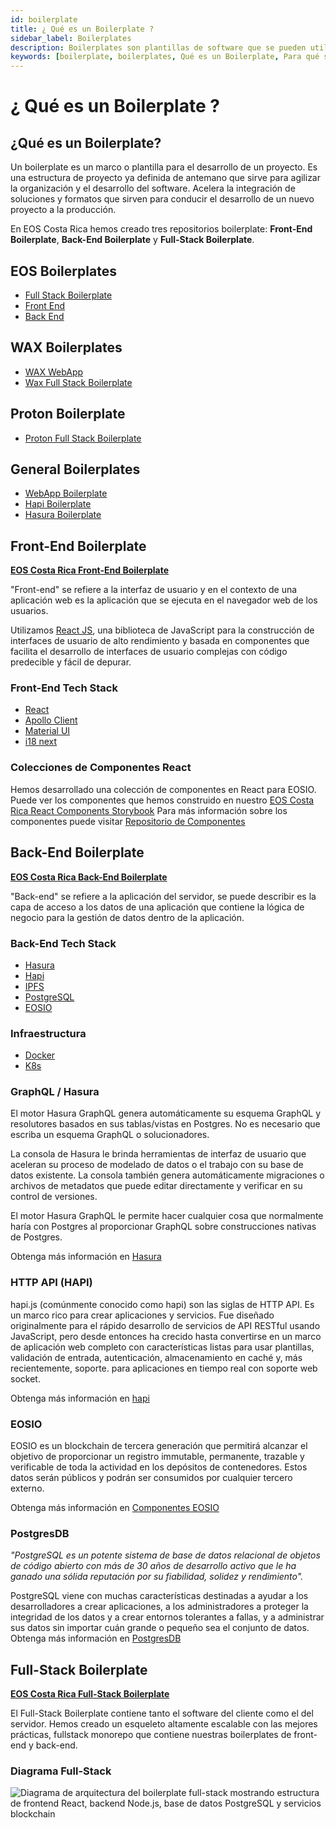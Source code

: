 ```yaml
---
id: boilerplate
title: ¿ Qué es un Boilerplate ?
sidebar_label: Boilerplates
description: Boilerplates son plantillas de software que se pueden utilizar para crear un proyecto de software para iniciar desde una base.
keywords: [boilerplate, boilerplates, Qué es un Boilerplate, Para qué sirve un Boilerplate, EOS, EOS Costa Rica]
---
```


# ¿ Qué es un Boilerplate ?

## ¿Qué es un Boilerplate?

Un boilerplate es un marco o plantilla para el desarrollo de un proyecto. Es una estructura de proyecto ya definida de antemano que sirve para agilizar la organización y el desarrollo del software. Acelera la integración de soluciones y formatos que sirven para conducir el desarrollo de un nuevo proyecto a la producción.

En EOS Costa Rica hemos creado tres repositorios boilerplate: **Front-End Boilerplate**, **Back-End Boilerplate** y **Full-Stack Boilerplate**.

## EOS Boilerplates 

- [Full Stack Boilerplate](https://github.com/eoscostarica/full-stack-boilerplate)
- [Front End](https://github.com/eoscostarica/backend-boilerplate)
- [Back End](https://github.com/eoscostarica/backend-boilerplate)

## WAX Boilerplates 

- [WAX WebApp](https://github.com/edenia/wax-webapp-boilerplate)
- [Wax Full Stack Boilerplate](https://github.com/edenia/wax-full-stack-boilerplate)

## Proton Boilerplate 

- [Proton Full Stack Boilerplate](https://github.com/edenia/proton-full-stack-boilerplate)

## General Boilerplates 

- [WebApp Boilerplate](https://github.com/eoscostarica/webapp-boilerplate)
- [Hapi Boilerplate](https://github.com/eoscostarica/hapi-boilerplate)
- [Hasura Boilerplate](https://github.com/eoscostarica/hasura-boilerplate)

## Front-End Boilerplate

[**EOS Costa Rica Front-End Boilerplate**](https://github.com/eoscostarica/webapp-boilerplate)

"Front-end" se refiere a la interfaz de usuario y en el contexto de una aplicación web es la aplicación que se ejecuta en el navegador web de los usuarios.

Utilizamos [React JS](https://docs.edenia.com/es/docs/tutoriales/tutorial-react), una biblioteca de JavaScript para la construcción de interfaces de usuario de alto rendimiento y basada en componentes que facilita el desarrollo de interfaces de usuario complejas con código predecible y fácil de depurar.

### Front-End Tech Stack

- [React](https://reactjs.org/)
- [Apollo Client](https://www.apollographql.com/docs/react/v3.0-beta/)
- [Material UI](https://material-ui.com/)
- [i18 next](https://react.i18next.com/)

### Colecciones de Componentes React

Hemos desarrollado una colección de componentes en React para EOSIO. Puede ver los componentes que hemos construido en nuestro [EOS Costa Rica React Components Storybook](https://docs.edenia.com/es/docs/tutoriales/tutorial-react#componentes-en-eos-costa-rica)
Para más información sobre los componentes puede visitar [Repositorio de Componentes](https://github.com/eoscostarica/eoscr-components)

## Back-End Boilerplate

[**EOS Costa Rica Back-End Boilerplate**](https://github.com/eoscostarica/backend-boilerplate)

"Back-end" se refiere a la aplicación del servidor, se puede describir es la capa de acceso a los datos de una aplicación que contiene la lógica de negocio para la gestión de datos dentro de la aplicación.

### Back-End Tech Stack

- [Hasura](https://hasura.io/)
- [Hapi](https://hapi.dev/)
- [IPFS](https://ipfs.io/)
- [PostgreSQL](https://www.postgresql.org/)
- [EOSIO](https://eos.io/)

### Infraestructura

- [Docker](https://www.docker.com/)
- [K8s](https://kubernetes.io/)

### GraphQL / Hasura

El motor Hasura GraphQL genera automáticamente su esquema GraphQL y resolutores basados ​​en sus tablas/vistas en Postgres. No es necesario que escriba un esquema GraphQL o solucionadores.

La consola de Hasura le brinda herramientas de interfaz de usuario que aceleran su proceso de modelado de datos o el trabajo con su base de datos existente. La consola también genera automáticamente migraciones o archivos de metadatos que puede editar directamente y verificar en su control de versiones.

El motor Hasura GraphQL le permite hacer cualquier cosa que normalmente haría con Postgres al proporcionar GraphQL sobre construcciones nativas de Postgres.

Obtenga más información en [Hasura](https://docs.edenia.com/es/docs/herramientas-para-desarrolladores#hasura)

### HTTP API (HAPI)

hapi.js (comúnmente conocido como hapi) son las siglas de HTTP API. Es un marco rico para crear aplicaciones y servicios. Fue diseñado originalmente para el rápido desarrollo de servicios de API RESTful usando JavaScript, pero desde entonces ha crecido hasta convertirse en un marco de aplicación web completo con características listas para usar plantillas, validación de entrada, autenticación, almacenamiento en caché y, más recientemente, soporte. para aplicaciones en tiempo real con soporte web socket.

Obtenga más información en [hapi](https://docs.edenia.com/es/docs/herramientas-para-desarrolladores#hapi)

### EOSIO

EOSIO es un blockchain de tercera generación que permitirá alcanzar el objetivo de proporcionar un registro immutable, permanente, trazable y verificable de toda la actividad en los depósitos de contenedores. Estos datos serán públicos y podrán ser consumidos por cualquier tercero externo.

Obtenga más información en [Componentes EOSIO](https://docs.edenia.com/es/docs/aprender-eosio/componentes-eosio)

### PostgresDB

*"PostgreSQL es un potente sistema de base de datos relacional de objetos de código abierto con más de 30 años de desarrollo activo que le ha ganado una sólida reputación por su fiabilidad, solidez y rendimiento".*

PostgreSQL viene con muchas características destinadas a ayudar a los desarrolladores a crear aplicaciones, a los administradores a proteger la integridad de los datos y a crear entornos tolerantes a fallas, y a administrar sus datos sin importar cuán grande o pequeño sea el conjunto de datos.
Obtenga más información en [PostgresDB](https://docs.edenia.com/es/docs/herramientas-para-desarrolladores#postgresdb)

## Full-Stack Boilerplate

[**EOS Costa Rica Full-Stack Boilerplate**](https://github.com/eoscostarica/full-stack-boilerplate)

El Full-Stack Boilerplate contiene tanto el software del cliente como el del servidor. Hemos creado un esqueleto altamente escalable con las mejores prácticas, fullstack monorepo que contiene nuestras boilerplates de front-end y back-end.

### Diagrama Full-Stack

![Diagrama de arquitectura del boilerplate full-stack mostrando estructura de frontend React, backend Node.js, base de datos PostgreSQL y servicios blockchain](https://user-images.githubusercontent.com/5632966/106770009-2cf32780-6603-11eb-98dd-c1a6a9aa8451.png)